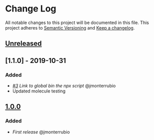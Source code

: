 # Change Log
All notable changes to this project will be documented in this file.
This project adheres to [Semantic Versioning](http://semver.org/) and [Keep a changelog](https://github.com/olivierlacan/keep-a-changelog).

## [Unreleased]

## [1.1.0] - 2019-10-31

### Added
- *[#3](https://github.com/idealista/nodejs-role/issues/3) Link to global bin the npx script* @jmonterrubio
- Updated molecule testing

## [1.0.0]
### Added
- *First release* @jmonterrubio


[Unreleased]: https://github.com/idealista/nodejs-role/tree/develop
[1.0.0]: https://github.com/idealista/nodejs-role/tree/1.0.0